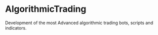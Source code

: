 # AlgorithmicTrading
Development of the most Advanced algorithmic trading bots, scripts and indicators. 
